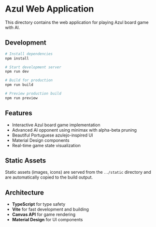 # Azul Web Application

This directory contains the web application for playing Azul board game with AI.

## Development

```bash
# Install dependencies
npm install

# Start development server
npm run dev

# Build for production
npm run build

# Preview production build
npm run preview
```

## Features

- Interactive Azul board game implementation
- Advanced AI opponent using minimax with alpha-beta pruning
- Beautiful Portuguese azulejo-inspired UI
- Material Design components
- Real-time game state visualization

## Static Assets

Static assets (images, icons) are served from the `../static` directory and are automatically copied to the build output.

## Architecture

- **TypeScript** for type safety
- **Vite** for fast development and building
- **Canvas API** for game rendering
- **Material Design** for UI components 